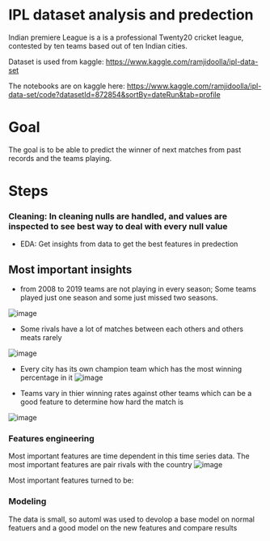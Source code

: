 # IPL dataset analysis and predection
Indian premiere League is a is a professional Twenty20 cricket league, contested by ten teams based out of ten Indian cities.

Dataset is used from kaggle: https://www.kaggle.com/ramjidoolla/ipl-data-set

The notebooks are on kaggle here: https://www.kaggle.com/ramjidoolla/ipl-data-set/code?datasetId=872854&sortBy=dateRun&tab=profile
# Goal 
The goal is to be able to predict the winner of next matches from past records and the teams playing.
# Steps
### Cleaning: In cleaning nulls are handled, and values are inspected to see best way to deal with every null value
* EDA: Get insights from data to get the best features in predection 

## Most important insights
* from 2008 to 2019 teams are not playing in every season; Some teams played just one season and some just missed two seasons.

![image](https://user-images.githubusercontent.com/59888340/140636837-d8a6620e-24ce-4b5c-8845-8ef9fff479bd.png)
* Some rivals have a lot of matches between each others and others meats rarely

![image](https://user-images.githubusercontent.com/59888340/140636924-e8f9cb55-4d57-4150-bd11-06b2ef066759.png)

* Every city has its own champion team which has the most winning percentage in it
![image](https://user-images.githubusercontent.com/59888340/140636945-4c965703-393e-4f69-b01b-f26dea176dda.png)

* Teams vary in thier winning rates against other teams which can be a good feature to determine how hard the match is

![image](https://user-images.githubusercontent.com/59888340/140637006-42d84aaf-39de-4191-ab20-11ca64e77f0c.png)

### Features engineering

Most important features are time dependent in this time series data. The most important features are pair rivals with the country 
![image](https://user-images.githubusercontent.com/59888340/140637501-74a0139c-6030-497c-ba78-f9a519cf02bb.png)


Most important features turned to be:
### Modeling 
The data is small, so automl was used to devolop a base model on normal featuers and a good model on the new features and compare results 
